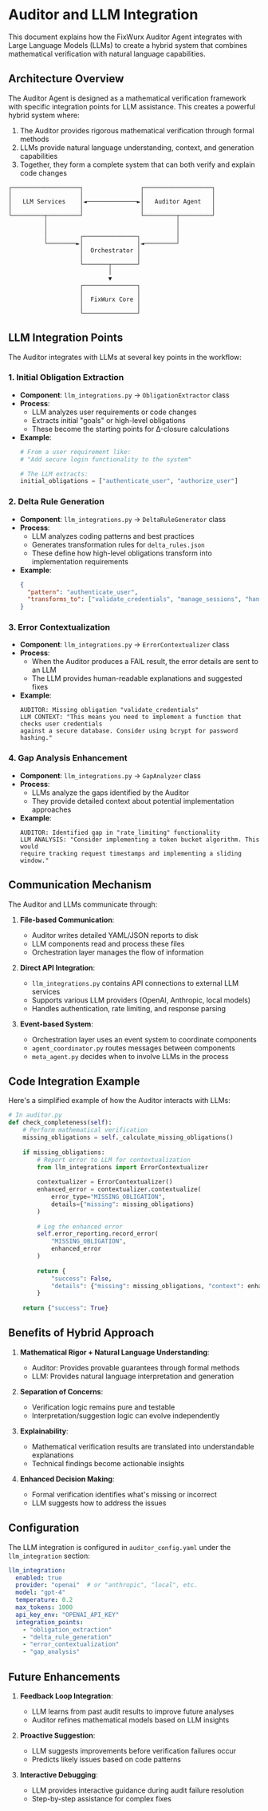 # Auditor and LLM Integration

This document explains how the FixWurx Auditor Agent integrates with Large Language Models (LLMs) to create a hybrid system that combines mathematical verification with natural language capabilities.

## Architecture Overview

The Auditor Agent is designed as a mathematical verification framework with specific integration points for LLM assistance. This creates a powerful hybrid system where:

1. The Auditor provides rigorous mathematical verification through formal methods
2. LLMs provide natural language understanding, context, and generation capabilities
3. Together, they form a complete system that can both verify and explain code changes

```
┌───────────────────┐                ┌───────────────────┐
│                   │                │                   │
│   LLM Services    │◄──────────────►│   Auditor Agent   │
│                   │                │                   │
└─────────┬─────────┘                └─────────┬─────────┘
          │                                    │
          │                                    │
          │         ┌───────────────┐          │
          └────────►│               │◄─────────┘
                    │  Orchestrator │
                    │               │
                    └───────┬───────┘
                            │
                            ▼
                    ┌───────────────┐
                    │               │
                    │  FixWurx Core │
                    │               │
                    └───────────────┘
```

## LLM Integration Points

The Auditor integrates with LLMs at several key points in the workflow:

### 1. Initial Obligation Extraction

- **Component**: `llm_integrations.py` → `ObligationExtractor` class
- **Process**: 
  - LLM analyzes user requirements or code changes
  - Extracts initial "goals" or high-level obligations
  - These become the starting points for Δ-closure calculations
- **Example**:
  ```python
  # From a user requirement like:
  # "Add secure login functionality to the system"
  
  # The LLM extracts:
  initial_obligations = ["authenticate_user", "authorize_user"]
  ```

### 2. Delta Rule Generation

- **Component**: `llm_integrations.py` → `DeltaRuleGenerator` class
- **Process**:
  - LLM analyzes coding patterns and best practices
  - Generates transformation rules for `delta_rules.json`
  - These define how high-level obligations transform into implementation requirements
- **Example**:
  ```json
  {
    "pattern": "authenticate_user",
    "transforms_to": ["validate_credentials", "manage_sessions", "handle_auth_errors"]
  }
  ```

### 3. Error Contextualization

- **Component**: `llm_integrations.py` → `ErrorContextualizer` class
- **Process**:
  - When the Auditor produces a FAIL result, the error details are sent to an LLM
  - The LLM provides human-readable explanations and suggested fixes
- **Example**:
  ```
  AUDITOR: Missing obligation "validate_credentials"
  LLM CONTEXT: "This means you need to implement a function that checks user credentials 
  against a secure database. Consider using bcrypt for password hashing."
  ```

### 4. Gap Analysis Enhancement

- **Component**: `llm_integrations.py` → `GapAnalyzer` class
- **Process**:
  - LLMs analyze the gaps identified by the Auditor
  - They provide detailed context about potential implementation approaches
- **Example**:
  ```
  AUDITOR: Identified gap in "rate_limiting" functionality
  LLM ANALYSIS: "Consider implementing a token bucket algorithm. This would 
  require tracking request timestamps and implementing a sliding window."
  ```

## Communication Mechanism

The Auditor and LLMs communicate through:

1. **File-based Communication**:
   - Auditor writes detailed YAML/JSON reports to disk
   - LLM components read and process these files
   - Orchestration layer manages the flow of information

2. **Direct API Integration**:
   - `llm_integrations.py` contains API connections to external LLM services
   - Supports various LLM providers (OpenAI, Anthropic, local models)
   - Handles authentication, rate limiting, and response parsing

3. **Event-based System**:
   - Orchestration layer uses an event system to coordinate components
   - `agent_coordinator.py` routes messages between components
   - `meta_agent.py` decides when to involve LLMs in the process

## Code Integration Example

Here's a simplified example of how the Auditor interacts with LLMs:

```python
# In auditor.py
def check_completeness(self):
    # Perform mathematical verification
    missing_obligations = self._calculate_missing_obligations()
    
    if missing_obligations:
        # Report error to LLM for contextualization
        from llm_integrations import ErrorContextualizer
        
        contextualizer = ErrorContextualizer()
        enhanced_error = contextualizer.contextualize(
            error_type="MISSING_OBLIGATION",
            details={"missing": missing_obligations}
        )
        
        # Log the enhanced error
        self.error_reporting.record_error(
            "MISSING_OBLIGATION",
            enhanced_error
        )
        
        return {
            "success": False,
            "details": {"missing": missing_obligations, "context": enhanced_error}
        }
    
    return {"success": True}
```

## Benefits of Hybrid Approach

1. **Mathematical Rigor + Natural Language Understanding**:
   - Auditor: Provides provable guarantees through formal methods
   - LLM: Provides natural language interpretation and generation

2. **Separation of Concerns**:
   - Verification logic remains pure and testable
   - Interpretation/suggestion logic can evolve independently

3. **Explainability**:
   - Mathematical verification results are translated into understandable explanations
   - Technical findings become actionable insights

4. **Enhanced Decision Making**:
   - Formal verification identifies what's missing or incorrect
   - LLM suggests how to address the issues

## Configuration

The LLM integration is configured in `auditor_config.yaml` under the `llm_integration` section:

```yaml
llm_integration:
  enabled: true
  provider: "openai"  # or "anthropic", "local", etc.
  model: "gpt-4"
  temperature: 0.2
  max_tokens: 1000
  api_key_env: "OPENAI_API_KEY"
  integration_points:
    - "obligation_extraction"
    - "delta_rule_generation"
    - "error_contextualization"
    - "gap_analysis"
```

## Future Enhancements

1. **Feedback Loop Integration**:
   - LLM learns from past audit results to improve future analyses
   - Auditor refines mathematical models based on LLM insights

2. **Proactive Suggestion**:
   - LLM suggests improvements before verification failures occur
   - Predicts likely issues based on code patterns

3. **Interactive Debugging**:
   - LLM provides interactive guidance during audit failure resolution
   - Step-by-step assistance for complex fixes
